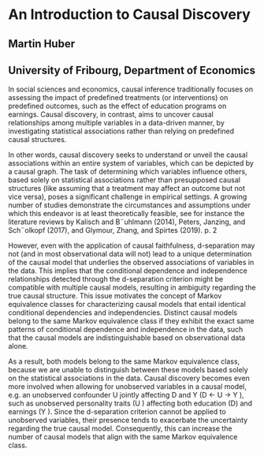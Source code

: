 # An Introduction to Causal Discovery

## Martin Huber

## University of Fribourg, Department of Economics


In social sciences and economics, causal inference traditionally focuses on assessing the impact of predefined treatments (or interventions) on predefined outcomes, such as the effect of education programs on earnings. 
Causal discovery, in contrast, aims to uncover causal relationships among multiple variables in a data-driven manner, by investigating statistical associations rather than relying on predefined causal structures.


In other words, causal discovery seeks to understand or unveil the causal associations within an entire system of variables, which can be depicted by a causal graph. 
The task of determining which variables influence others, based solely on statistical associations rather than presupposed causal structures (like assuming that a treatment may affect an outcome but not vice versa), poses a significant challenge in empirical settings. 
A growing number of studies demonstrate the circumstances and assumptions under which this endeavor is at least theoretically feasible, see for instance the literature reviews by Kalisch and B¨uhlmann (2014), Peters, Janzing, and Sch¨olkopf (2017), and Glymour, Zhang, and Spirtes (2019). p. 2


However, even with the application of causal faithfulness, d-separation may not (and in most observational data will not) lead to a unique determination of the causal model that underlies
the observed associations of variables in the data. 
This implies that the conditional dependence and independence relationships detected through the d-separation criterion might be compatible with multiple causal models, resulting in ambiguity regarding the true causal structure. 
This issue motivates the concept of Markov equivalence classes for characterizing causal models that entail identical conditional dependencies and independencies. 
Distinct causal models belong to the same Markov equivalence class if they exhibit the exact same patterns of conditional dependence and independence in the data, such that the causal models are indistinguishable based on observational data alone.


As a result, both models belong to the same Markov equivalence class, because we are unable to distinguish between these models based solely on the statistical associations in the data.
Causal discovery becomes even more involved when allowing for unobserved variables in a causal model, e.g. an unobserved confounder U jointly affecting D and Y (D ← U → Y ), such as unobserved personality traits (U ) affecting both education (D) and earnings (Y ). 
Since the d-separation criterion cannot be applied to unobserved variables, their presence tends to exacerbate the uncertainty regarding the true causal model.
Consequently, this can increase the number of causal models that align with the same Markov equivalence class.


